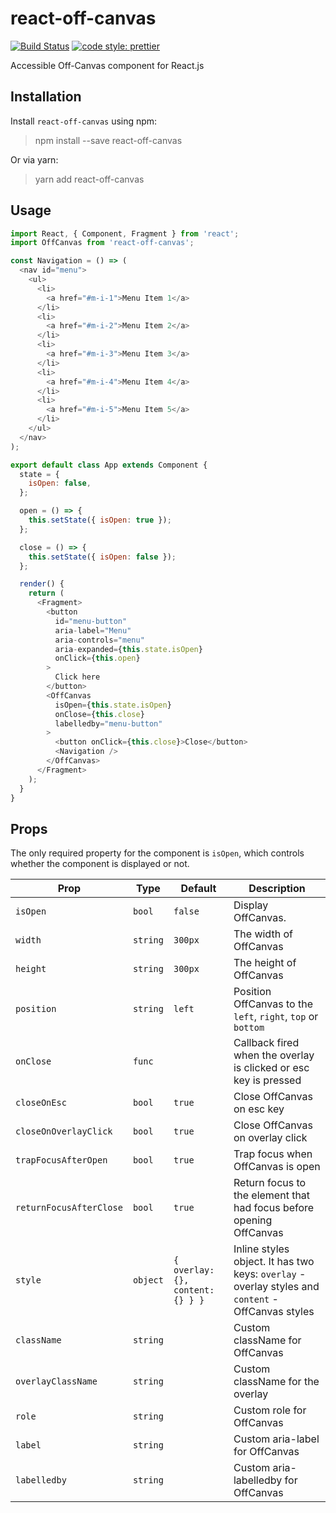 # react-off-canvas 
[![Build Status](https://travis-ci.com/neosiae/react-off-canvas.svg?branch=master)](https://travis-ci.com/neosiae/react-off-canvas) [![code style: prettier](https://img.shields.io/badge/code_style-prettier-ff69b4.svg?style=flat-square)](https://github.com/prettier/prettier)

Accessible Off-Canvas component for React.js

## Installation

Install `react-off-canvas` using npm:

> npm install --save react-off-canvas

Or via yarn:

> yarn add react-off-canvas

## Usage

```javascript
import React, { Component, Fragment } from 'react';
import OffCanvas from 'react-off-canvas';

const Navigation = () => (
  <nav id="menu">
    <ul>
      <li>
        <a href="#m-i-1">Menu Item 1</a>
      </li>
      <li>
        <a href="#m-i-2">Menu Item 2</a>
      </li>
      <li>
        <a href="#m-i-3">Menu Item 3</a>
      </li>
      <li>
        <a href="#m-i-4">Menu Item 4</a>
      </li>
      <li>
        <a href="#m-i-5">Menu Item 5</a>
      </li>
    </ul>
  </nav>
);

export default class App extends Component {
  state = {
    isOpen: false,
  };

  open = () => {
    this.setState({ isOpen: true });
  };

  close = () => {
    this.setState({ isOpen: false });
  };

  render() {
    return (
      <Fragment>
        <button
          id="menu-button"
          aria-label="Menu"
          aria-controls="menu"
          aria-expanded={this.state.isOpen}
          onClick={this.open}
        >
          Click here
        </button>
        <OffCanvas
          isOpen={this.state.isOpen}
          onClose={this.close}
          labelledby="menu-button"
        >
          <button onClick={this.close}>Close</button>
          <Navigation />
        </OffCanvas>
      </Fragment>
    );
  }
}
```

## Props 

The only required property for the component is `isOpen`, which controls whether the component is displayed or not.

| Prop | Type | Default | Description |
| ---- | ---- | ------- | ----------- |
| `isOpen` | `bool` | `false` | Display OffCanvas. |
| `width` | `string` | `300px` | The width of OffCanvas | 
| `height` | `string` | `300px` | The height of OffCanvas |
| `position` | `string` | `left` | Position OffCanvas to the `left`, `right`, `top` or `bottom` |
| `onClose` | `func` | | Callback fired when the overlay is clicked or esc key is pressed |
| `closeOnEsc` | `bool` | `true` | Close OffCanvas on esc key |
| `closeOnOverlayClick` | `bool` | `true` | Close OffCanvas on overlay click | 
| `trapFocusAfterOpen` | `bool` | `true` | Trap focus when OffCanvas is open |
| `returnFocusAfterClose` | `bool` | `true` | Return focus to the element that had focus before opening OffCanvas |
| `style` | `object` | `{ overlay: {}, content: {} } }` | Inline styles object. It has two keys: `overlay` - overlay styles and `content` - OffCanvas styles |
| `className` | `string` | | Custom className for OffCanvas |
| `overlayClassName` | `string` | | Custom className for the overlay | 
| `role` | `string` | | Custom role for OffCanvas |
| `label` | `string` | | Custom aria-label for OffCanvas |
| `labelledby` | `string` | | Custom aria-labelledby for OffCanvas |
